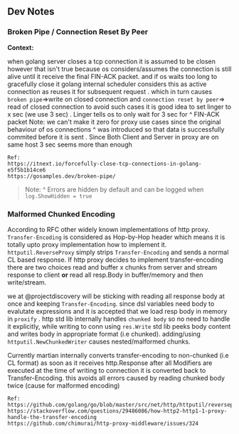 ## Dev Notes

### Broken Pipe / Connection Reset By Peer


**Context:**

when golang server closes a tcp connection it is assumed to be closen
however that isn't true because os considers/assumes the connection is still alive until it receive the final FIN-ACK packet.
and if os waits too long to gracefully close it golang internal scheduler considers this as active connection as reuses it
for subsequent request . which in turn causes `broken pipe`=>write on closed connection and `connection reset by peer`=> read of closed connection
to avoid such cases it is good idea to set linger to x sec (we use 3 sec) . Linger tells os to only wait for 3 sec for ^ FIN-ACK packet
Note: we can't make it zero for proxy use cases since the original behaviour of os connections ^ was introduced so that data is successfully commited
before it is sent . Since Both Client and Server in proxy are on same host 3 sec seems more than enough

```
Ref:
https://itnext.io/forcefully-close-tcp-connections-in-golang-e5f5b1b14ce6
https://gosamples.dev/broken-pipe/
```

>Note: ^ Errors are hidden by default and can be logged when `log.ShowHidden = true`


### Malformed Chunked Encoding

According to RFC other widely known implementations of http proxy. `Transfer-Encoding` is considered as Hop-by-Hop header which means it is totally upto proxy implementation how to implement it. `httputil.ReverseProxy` simply strips `Transfer-Encoding` and sends a normal CL based response. If http proxy decides to implement transfer-encoding there are two choices read and buffer x chunks from server and stream response to client **or** read all resp.Body in buffer/memory and then write/stream. 

we at @projectdiscovery will be sticking with reading all response body at once and keeping `Transfer-Encoding`. since dsl variables need body to evalutate expressions and it is accepted that we load resp body in memory in `proxify` . http std lib internally handles `chunked body` so no need to handle it explicitly, while writing to conn using `res.Write` std lib peeks body content and writes body in appropriate format (i.e chunked). adding/using `httputil.NewChunkedWriter` causes nested/malformed chunks.

Currently martian internally converts transfer-encoding to non-chunked (i.e CL format) as soon as it receives http.Response after all Modifiers are executed at the time of writing to connection it is converted back to Transfer-Encoding. this avoids all errors caused by reading chunked body twice (cause for malformed encoding)

```
Ref:
https://github.com/golang/go/blob/master/src/net/http/httputil/reverseproxy.go
https://stackoverflow.com/questions/29486086/how-http2-http1-1-proxy-handle-the-transfer-encoding
https://github.com/chimurai/http-proxy-middleware/issues/324
```